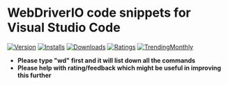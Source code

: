 # WebDriverIO code snippets for Visual Studio Code

[![Version](https://vsmarketplacebadge.apphb.com/version/Raju.vscode-webdriverio-snippets.svg?color=blue)](https://marketplace.visualstudio.com/items?itemName=Raju.vscode-webdriverio-snippets)
[![Installs](https://vsmarketplacebadge.apphb.com/installs/Raju.vscode-webdriverio-snippets.svg?color=blue&&subject=Installs)](https://marketplace.visualstudio.com/items?itemName=Raju.vscode-webdriverio-snippets)
[![Downloads](https://vsmarketplacebadge.apphb.com/downloads/Raju.vscode-webdriverio-snippets.svg?color=blue&&subject=Downloads)](https://marketplace.visualstudio.com/items?itemName=Raju.vscode-webdriverio-snippets)
[![Ratings](https://vsmarketplacebadge.apphb.com/rating-short/Raju.vscode-webdriverio-snippets.svg?color=blue&&subject=Rating)](https://marketplace.visualstudio.com/items?itemName=Raju.vscode-webdriverio-snippets)
[![TrendingMonthly](https://vsmarketplacebadge.apphb.com/trending-monthly/Raju.vscode-webdriverio-snippets.svg?color=blue&&subject=TrendingMonthly)](https://marketplace.visualstudio.com/items?itemName=Raju.vscode-webdriverio-snippets)


* **Please type "wd" first and it will list down all the commands**
* **Please help with rating/feedback which might be useful in improving this further**